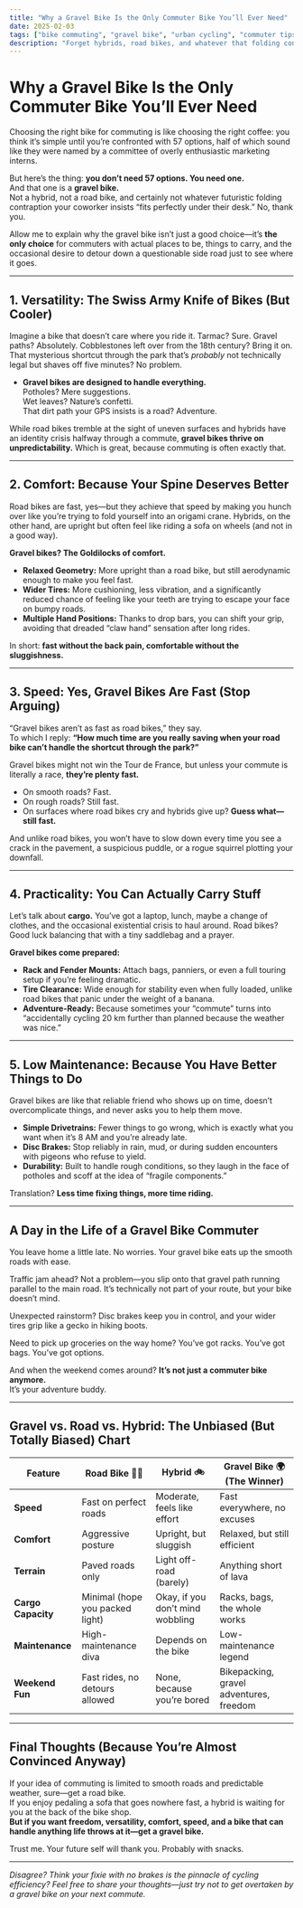 ```yaml
---
title: "Why a Gravel Bike Is the Only Commuter Bike You’ll Ever Need"
date: 2025-02-03
tags: ["bike commuting", "gravel bike", "urban cycling", "commuter tips", "cycling humor"]
description: "Forget hybrids, road bikes, and whatever that folding contraption is—here’s why a gravel bike is the ultimate commuting machine for anyone who values speed, comfort, and the occasional spontaneous adventure."
---
```


# **Why a Gravel Bike Is the Only Commuter Bike You’ll Ever Need**

Choosing the right bike for commuting is like choosing the right coffee: you think it’s simple until you’re confronted with 57 options, half of which sound like they were named by a committee of overly enthusiastic marketing interns. 

But here’s the thing: **you don’t need 57 options. You need one.**  
And that one is a **gravel bike.**  
Not a hybrid, not a road bike, and certainly not whatever futuristic folding contraption your coworker insists “fits perfectly under their desk.” No, thank you.

Allow me to explain why the gravel bike isn’t just a good choice—it’s **the only choice** for commuters with actual places to be, things to carry, and the occasional desire to detour down a questionable side road just to see where it goes.

---

## **1. Versatility: The Swiss Army Knife of Bikes (But Cooler)**

Imagine a bike that doesn’t care where you ride it. Tarmac? Sure. Gravel paths? Absolutely. Cobblestones left over from the 18th century? Bring it on. That mysterious shortcut through the park that’s *probably* not technically legal but shaves off five minutes? No problem.

- **Gravel bikes are designed to handle everything.**  
  Potholes? Mere suggestions.  
  Wet leaves? Nature’s confetti.  
  That dirt path your GPS insists is a road? Adventure.

While road bikes tremble at the sight of uneven surfaces and hybrids have an identity crisis halfway through a commute, **gravel bikes thrive on unpredictability.** Which is great, because commuting is often exactly that.

---

## **2. Comfort: Because Your Spine Deserves Better**

Road bikes are fast, yes—but they achieve that speed by making you hunch over like you’re trying to fold yourself into an origami crane. Hybrids, on the other hand, are upright but often feel like riding a sofa on wheels (and not in a good way).

**Gravel bikes? The Goldilocks of comfort.**

- **Relaxed Geometry:** More upright than a road bike, but still aerodynamic enough to make you feel fast.  
- **Wider Tires:** More cushioning, less vibration, and a significantly reduced chance of feeling like your teeth are trying to escape your face on bumpy roads.  
- **Multiple Hand Positions:** Thanks to drop bars, you can shift your grip, avoiding that dreaded “claw hand” sensation after long rides.

In short: **fast without the back pain, comfortable without the sluggishness.**

---

## **3. Speed: Yes, Gravel Bikes Are Fast (Stop Arguing)**

“Gravel bikes aren’t as fast as road bikes,” they say.  
To which I reply: **“How much time are you really saving when your road bike can’t handle the shortcut through the park?”**

Gravel bikes might not win the Tour de France, but unless your commute is literally a race, **they’re plenty fast.**

- On smooth roads? Fast.  
- On rough roads? Still fast.  
- On surfaces where road bikes cry and hybrids give up? **Guess what—still fast.**

And unlike road bikes, you won’t have to slow down every time you see a crack in the pavement, a suspicious puddle, or a rogue squirrel plotting your downfall.

---

## **4. Practicality: You Can Actually Carry Stuff**

Let’s talk about **cargo.** You’ve got a laptop, lunch, maybe a change of clothes, and the occasional existential crisis to haul around. Road bikes? Good luck balancing that with a tiny saddlebag and a prayer.

**Gravel bikes come prepared:**

- **Rack and Fender Mounts:** Attach bags, panniers, or even a full touring setup if you’re feeling dramatic.  
- **Tire Clearance:** Wide enough for stability even when fully loaded, unlike road bikes that panic under the weight of a banana.  
- **Adventure-Ready:** Because sometimes your “commute” turns into “accidentally cycling 20 km further than planned because the weather was nice.”

---

## **5. Low Maintenance: Because You Have Better Things to Do**

Gravel bikes are like that reliable friend who shows up on time, doesn’t overcomplicate things, and never asks you to help them move.

- **Simple Drivetrains:** Fewer things to go wrong, which is exactly what you want when it’s 8 AM and you’re already late.  
- **Disc Brakes:** Stop reliably in rain, mud, or during sudden encounters with pigeons who refuse to yield.  
- **Durability:** Built to handle rough conditions, so they laugh in the face of potholes and scoff at the idea of “fragile components.”

Translation? **Less time fixing things, more time riding.**

---

## **A Day in the Life of a Gravel Bike Commuter**

You leave home a little late. No worries. Your gravel bike eats up the smooth roads with ease.

Traffic jam ahead? Not a problem—you slip onto that gravel path running parallel to the main road. It’s technically not part of your route, but your bike doesn’t mind.

Unexpected rainstorm? Disc brakes keep you in control, and your wider tires grip like a gecko in hiking boots.

Need to pick up groceries on the way home? You’ve got racks. You’ve got bags. You’ve got options.

And when the weekend comes around? **It’s not just a commuter bike anymore.**  
It’s your adventure buddy.

---

## **Gravel vs. Road vs. Hybrid: The Unbiased (But Totally Biased) Chart**

| **Feature**           | **Road Bike 🚴‍♂️**               | **Hybrid 🚲**                        | **Gravel Bike 🌍 (The Winner)**         |
|-----------------------|----------------------------------|-------------------------------------|-----------------------------------------|
| **Speed**             | Fast on perfect roads            | Moderate, feels like effort         | Fast everywhere, no excuses             |
| **Comfort**           | Aggressive posture               | Upright, but sluggish               | Relaxed, but still efficient            |
| **Terrain**           | Paved roads only                 | Light off-road (barely)             | Anything short of lava                  |
| **Cargo Capacity**    | Minimal (hope you packed light)  | Okay, if you don’t mind wobbling    | Racks, bags, the whole works            |
| **Maintenance**       | High-maintenance diva            | Depends on the bike                 | Low-maintenance legend                  |
| **Weekend Fun**       | Fast rides, no detours allowed   | None, because you’re bored          | Bikepacking, gravel adventures, freedom |

---

## **Final Thoughts (Because You’re Almost Convinced Anyway)**

If your idea of commuting is limited to smooth roads and predictable weather, sure—get a road bike.  
If you enjoy pedaling a sofa that goes nowhere fast, a hybrid is waiting for you at the back of the bike shop.  
**But if you want freedom, versatility, comfort, speed, and a bike that can handle anything life throws at it—get a gravel bike.**  

Trust me. Your future self will thank you. Probably with snacks.

---

*Disagree? Think your fixie with no brakes is the pinnacle of cycling efficiency? Feel free to share your thoughts—just try not to get overtaken by a gravel bike on your next commute.*